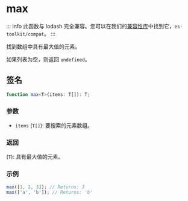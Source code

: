 # max

::: info
此函数与 lodash 完全兼容。您可以在我们的[兼容性库](../../../compatibility.md)中找到它，`es-toolkit/compat`。
:::

找到数组中具有最大值的元素。

如果列表为空，则返回 `undefined`。

## 签名

```typescript
function max<T>(items: T[]): T;
```

### 参数

- `items` (`T[]`): 要搜索的元素数组。

### 返回

(`T`): 具有最大值的元素。

### 示例

```typescript
max([1, 2, 3]); // Returns: 3
max(['a', 'b']); // Returns: 'b'
```
